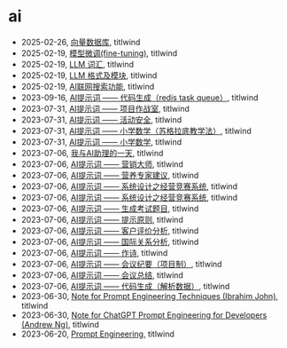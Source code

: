 # ai

- 2025-02-26, [向量数据库](llm-vector-database.html), titlwind
- 2025-02-19, [模型微调(fine-tuning)](fine-tuning.html), titlwind
- 2025-02-19, [LLM 词汇](llm-terms.html), titlwind
- 2025-02-19, [LLM 格式及模块](llm-model-format-modules.html), titlwind
- 2025-02-19, [AI联网搜索功能](llm-network-search.html), titlwind
- 2023-09-16, [AI提示词 —— 代码生成（redis task queue）](prompts-code-gen-redis-queue.html), titlwind
- 2023-07-31, [AI提示词 —— 项目作战室](prompts-agile-war-room.html), titlwind
- 2023-07-31, [AI提示词 —— 活动安全](prompts-activity-security.html), titlwind
- 2023-07-31, [AI提示词 —— 小学数学（苏格拉底教学法）](prompts-math-of-primary-school-socrates-method.html), titlwind
- 2023-07-31, [AI提示词 —— 小学数学](prompts-math-of-primary-school-1.html), titlwind
- 2023-07-06, [我与AI助理的一天](one-day-with-ai-assit.html), titlwind
- 2023-07-06, [AI提示词 —— 营销大师](prompts-market-master.html), titlwind
- 2023-07-06, [AI提示词 —— 营养专家建议](prompts-cooking-menu.html), titlwind
- 2023-07-06, [AI提示词 —— 系统设计之经营竞赛系统](prompts-system-design-3a.html), titlwind
- 2023-07-06, [AI提示词 —— 系统设计之经营竞赛系统](prompts-system-design-3a-v2.html), titlwind
- 2023-07-06, [AI提示词 —— 生成考试题目](prompts-generate-exam.html), titlwind
- 2023-07-06, [AI提示词 —— 提示原则](prompts-prompt-principles.html), titlwind
- 2023-07-06, [AI提示词 —— 客户评价分析](prompts-customer-evaluation-analysis.html), titlwind
- 2023-07-06, [AI提示词 —— 国际关系分析](prompts-international-relations-analysis.html), titlwind
- 2023-07-06, [AI提示词 —— 作诗](prompts-write-poem.html), titlwind
- 2023-07-06, [AI提示词 —— 会议纪要（项目制）](prompts-meeting-summary-project-system.html), titlwind
- 2023-07-06, [AI提示词 —— 会议总结](prompts-meeting-summary-86.html), titlwind
- 2023-07-06, [AI提示词 —— 代码生成（解析数据）](prompts-code-gen-csv.html), titlwind
- 2023-06-30, [Note for Prompt Engineering Techniques (Ibrahim John)](note-for-prompt-engineering-techniques-Ibrahim-john.html), titlwind
- 2023-06-30, [Note for ChatGPT Prompt Engineering for Developers (Andrew Ng)](note-for-Prompt-Engineering-for-Developers-Andrew-Ng.html), titlwind
- 2023-06-20, [Prompt Engineering](prompt-engineering.html), titlwind
